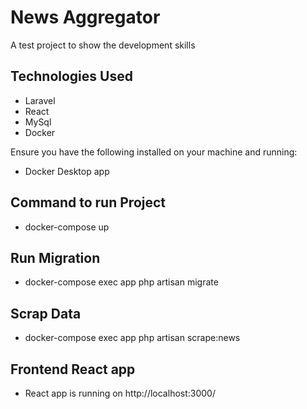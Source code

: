 # News Aggregator

A test project to show the development skills

## Technologies Used

- Laravel
- React
- MySql
- Docker

Ensure you have the following installed on your machine and running:

- Docker Desktop app

## Command to run Project

- docker-compose up

## Run Migration

- docker-compose exec app php artisan migrate

## Scrap Data

- docker-compose exec app php artisan scrape:news

## Frontend React app

- React app is running on http://localhost:3000/